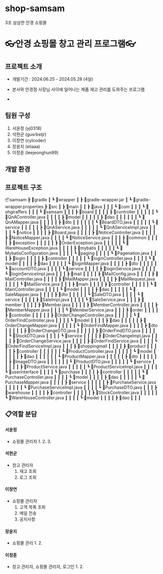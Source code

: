 # shop-samsam
3조 삼삼한 안경 쇼핑몰


# 👓안경 쇼핑몰 창고 관리 프로그램👓

## 프로젝트 소개
* 개발기간 : 2024.06.25 - 2024.05.28 (4일)
* 본사와 안경점 사장님 사이에 일어나는 제품 재고 관리를 도와주는 프로그램

*
##  팀원 구성
1. 서윤정 (yj0318)
2. 석현균 (gusrbstjr)
3. 이창연 (cylcoder)
4. 장윤지 (eliaaa)
5. 이정훈 (leejeonghun99)

##  개발 환경


## 프로젝트 구조
📦samsam
 ┣ 📂gradle
 ┃ ┗ 📂wrapper
 ┃   ┣ 📜gradle-wrapper.jar
 ┃   ┗ 📜gradle-wrapper.properties
 ┣ 📂src
 ┃ ┣ 📂main
 ┃ ┃ ┣ 📂java
 ┃ ┃ ┃ ┗ 📂com
 ┃ ┃ ┃   ┗ 📂ohgiraffers
 ┃ ┃ ┃     ┗ 📂samsam
 ┃ ┃ ┃       ┣ 📂board
 ┃ ┃ ┃       ┃ ┣ 📂controller
 ┃ ┃ ┃       ┃ ┃ ┗ 📜QnAController.java
 ┃ ┃ ┃       ┃ ┣ 📂model
 ┃ ┃ ┃       ┃ ┃ ┣ 📂dao
 ┃ ┃ ┃       ┃ ┃ ┃ ┗ 📜QnAMapper.java
 ┃ ┃ ┃       ┃ ┃ ┣ 📂dto
 ┃ ┃ ┃       ┃ ┃ ┃ ┗ 📜BoardDTO.java
 ┃ ┃ ┃       ┃ ┃ ┗ 📂service
 ┃ ┃ ┃       ┃ ┃   ┣ 📜QnAService.java
 ┃ ┃ ┃       ┃ ┃   ┗ 📜QnAServiceImpl.java
 ┃ ┃ ┃       ┃ ┗ 📂notice
 ┃ ┃ ┃       ┃   ┣ 📜Board.java
 ┃ ┃ ┃       ┃   ┣ 📜NoticeController.java
 ┃ ┃ ┃       ┃   ┣ 📜NoticeMapper.java
 ┃ ┃ ┃       ┃   ┗ 📜NoticeService.java
 ┃ ┃ ┃       ┣ 📂common
 ┃ ┃ ┃       ┃ ┣ 📂exception
 ┃ ┃ ┃       ┃ ┃ ┣ 📜OrderException.java
 ┃ ┃ ┃       ┃ ┃ ┗ 📜WareHouseException.java
 ┃ ┃ ┃       ┃ ┣ 📂mybatis
 ┃ ┃ ┃       ┃ ┃ ┗ 📜MybatisConfiguration.java
 ┃ ┃ ┃       ┃ ┗ 📂paging
 ┃ ┃ ┃       ┃   ┗ 📜Pagenation.java
 ┃ ┃ ┃       ┣ 📂login
 ┃ ┃ ┃       ┃ ┣ 📂controller
 ┃ ┃ ┃       ┃ ┃ ┗ 📜loginController.java
 ┃ ┃ ┃       ┃ ┗ 📂model
 ┃ ┃ ┃       ┃   ┣ 📂dao
 ┃ ┃ ┃       ┃   ┃ ┗ 📜loginMapper.java
 ┃ ┃ ┃       ┃   ┣ 📂dto
 ┃ ┃ ┃       ┃   ┃ ┗ 📜accountDTO.java
 ┃ ┃ ┃       ┃   ┗ 📂service
 ┃ ┃ ┃       ┃     ┣ 📜loginService.java
 ┃ ┃ ┃       ┃     ┗ 📜loginServiceImpl.java
 ┃ ┃ ┃       ┣ 📂mail
 ┃ ┃ ┃       ┃ ┣ 📜MailConfig.java
 ┃ ┃ ┃       ┃ ┣ 📜MailController.java
 ┃ ┃ ┃       ┃ ┣ 📜MailMapper.java
 ┃ ┃ ┃       ┃ ┣ 📜MailRequest.java
 ┃ ┃ ┃       ┃ ┗ 📜MailService.java
 ┃ ┃ ┃       ┣ 📂main
 ┃ ┃ ┃       ┃ ┣ 📂controller
 ┃ ┃ ┃       ┃ ┃ ┗ 📜MainController.java
 ┃ ┃ ┃       ┃ ┗ 📂model
 ┃ ┃ ┃       ┃   ┣ 📂dao
 ┃ ┃ ┃       ┃   ┃ ┗ 📜SaleMapper.java
 ┃ ┃ ┃       ┃   ┣ 📂dto
 ┃ ┃ ┃       ┃   ┃ ┗ 📜SaleDTO.java
 ┃ ┃ ┃       ┃   ┗ 📂service
 ┃ ┃ ┃       ┃     ┣ 📜SaleImpl.java
 ┃ ┃ ┃       ┃     ┗ 📜SaleService.java
 ┃ ┃ ┃       ┣ 📂member
 ┃ ┃ ┃       ┃ ┣ 📜Member.java
 ┃ ┃ ┃       ┃ ┣ 📜MemberController.java
 ┃ ┃ ┃       ┃ ┣ 📜MemberMapper.java
 ┃ ┃ ┃       ┃ ┗ 📜MemberService.java
 ┃ ┃ ┃       ┣ 📂order
 ┃ ┃ ┃       ┃ ┣ 📂controller
 ┃ ┃ ┃       ┃ ┃ ┣ 📜OrderChangeController.java
 ┃ ┃ ┃       ┃ ┃ ┗ 📜OrderFindController.java
 ┃ ┃ ┃       ┃ ┗ 📂model
 ┃ ┃ ┃       ┃   ┣ 📂dao
 ┃ ┃ ┃       ┃   ┃ ┣ 📜OrderChangeMapper.java
 ┃ ┃ ┃       ┃   ┃ ┗ 📜OrderFindMapper.java
 ┃ ┃ ┃       ┃   ┣ 📂dto
 ┃ ┃ ┃       ┃   ┃ ┣ 📜OrderChangeDTO.java
 ┃ ┃ ┃       ┃   ┃ ┣ 📜OrderFindDTO.java
 ┃ ┃ ┃       ┃   ┃ ┗ 📜StockDTO.java
 ┃ ┃ ┃       ┃   ┗ 📂service
 ┃ ┃ ┃       ┃     ┣ 📜OrderChangeImpl.java
 ┃ ┃ ┃       ┃     ┣ 📜OrderChangeService.java
 ┃ ┃ ┃       ┃     ┣ 📜OrderFindService.java
 ┃ ┃ ┃       ┃     ┗ 📜OrderFindServiceImpl.java
 ┃ ┃ ┃       ┣ 📂shoppingmall
 ┃ ┃ ┃       ┃ ┣ 📂product
 ┃ ┃ ┃       ┃ ┃ ┣ 📂controller
 ┃ ┃ ┃       ┃ ┃ ┃ ┗ 📜ProductController.java
 ┃ ┃ ┃       ┃ ┃ ┗ 📂model
 ┃ ┃ ┃       ┃ ┃   ┣ 📂dao
 ┃ ┃ ┃       ┃ ┃   ┃ ┗ 📜ProductMapper.java
 ┃ ┃ ┃       ┃ ┃   ┣ 📂dto
 ┃ ┃ ┃       ┃ ┃   ┃ ┣ 📜ImageDTO.java
 ┃ ┃ ┃       ┃ ┃   ┃ ┗ 📜ProductDTO.java
 ┃ ┃ ┃       ┃ ┃   ┗ 📂service
 ┃ ┃ ┃       ┃ ┃     ┣ 📜ProductService.java
 ┃ ┃ ┃       ┃ ┃     ┗ 📜ProductServiceImpl.java
 ┃ ┃ ┃       ┃ ┗ 📂userinterface
 ┃ ┃ ┃       ┃   ┗ 📂purchase
 ┃ ┃ ┃       ┃     ┣ 📂controller
 ┃ ┃ ┃       ┃     ┃ ┗ 📜PurchaseController.java
 ┃ ┃ ┃       ┃     ┗ 📂model
 ┃ ┃ ┃       ┃       ┣ 📂dao
 ┃ ┃ ┃       ┃       ┃ ┗ 📜PurchaseMapper.java
 ┃ ┃ ┃       ┃       ┣ 📂service
 ┃ ┃ ┃       ┃       ┃ ┣ 📜PurchaseService.java
 ┃ ┃ ┃       ┃       ┃ ┗ 📜PurchaseServiceImpl.java
 ┃ ┃ ┃       ┃       ┗ 📜PurchaseDTO.java
 ┃ ┃ ┃       ┣ 📂warehouse
 ┃ ┃ ┃       ┃ ┣ 📂controller
 ┃ ┃ ┃       ┃ ┃ ┣ 📜StockController.java
 ┃ ┃ ┃       ┃ ┃ ┗ 📜WareHouseController.java
 ┃ ┃ ┃       ┃ ┗ 📂model
 ┃ ┃ ┃       ┃   ┣ 📂dao
 ┃ ┃ ┃

                       








## 📋역할 분담

#### 서윤정
* 쇼핑몰 관리자
  1. 
  2. 
  3. 


#### 석현균
* 창고 관리자
  1. 재고 조회
  2. 로그 조회

#### 이창연
* 쇼핑몰 관리자
  1. 고객 목록 조회
  2. 메일 전송
  3. 공지사항

#### 장윤지
* 쇼핑몰 관리
  1. 
  2.

#### 이정훈
* 창고 관리자, 쇼핑몰 관리자, 로그인
  1. 
  2.
